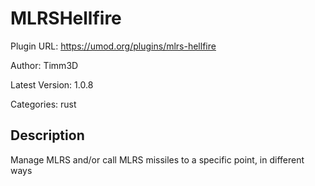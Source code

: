 # MLRSHellfire

Plugin URL: https://umod.org/plugins/mlrs-hellfire

Author: Timm3D

Latest Version: 1.0.8

Categories: rust

## Description

Manage MLRS and/or call MLRS missiles to a specific point, in different ways
